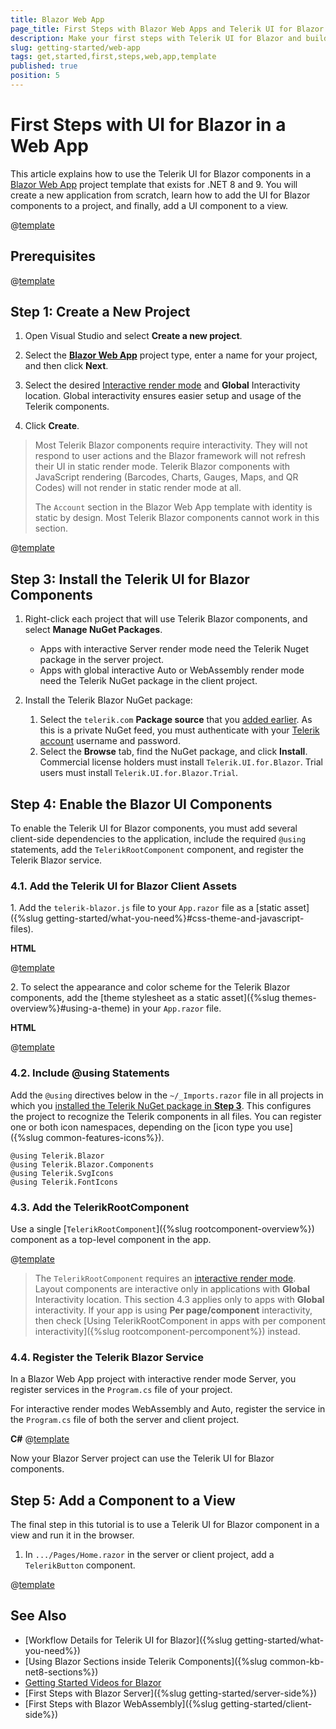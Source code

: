 ```yaml
---
title: Blazor Web App
page_title: First Steps with Blazor Web Apps and Telerik UI for Blazor
description: Make your first steps with Telerik UI for Blazor and build a Web App that runs the UI for Blazor components.
slug: getting-started/web-app
tags: get,started,first,steps,web,app,template
published: true
position: 5
---
```


# First Steps with UI for Blazor in a Web App

This article explains how to use the Telerik UI for Blazor components in a <a href="https://learn.microsoft.com/en-us/aspnet/core/blazor/project-structure?view=aspnetcore-9.0#blazor-web-app" target="_blank">Blazor Web App</a> project template that exists for .NET 8 and 9. You will create a new application from scratch, learn how to add the UI for Blazor components to a project, and finally, add a UI component to a view.

@[template](/_contentTemplates/common/get-started.md#prerequisites-tip)

## Prerequisites

@[template](/_contentTemplates/common/get-started.md#prerequisites-download)

## Step 1: Create a New Project

1. Open Visual Studio and select **Create a new project**.

1. Select the [**Blazor Web App**](https://learn.microsoft.com/en-us/aspnet/core/blazor/project-structure?view=aspnetcore-8.0#blazor-web-app) project type, enter a name for your project, and then click **Next**.

1. Select the desired [Interactive render mode](https://learn.microsoft.com/en-us/aspnet/core/blazor/components/render-modes?view=aspnetcore-8.0#render-modes) and **Global** Interactivity location. Global interactivity ensures easier setup and usage of the Telerik components.

1. Click **Create**.

> Most Telerik Blazor components require interactivity. They will not respond to user actions and the Blazor framework will not refresh their UI in static render mode. Telerik Blazor components with JavaScript rendering (Barcodes, Charts, Gauges, Maps, and QR Codes) will not render in static render mode at all.
>
> The `Account` section in the Blazor Web App template with identity is static by design. Most Telerik Blazor components cannot work in this section.

@[template](/_contentTemplates/common/get-started.md#add-nuget-feed)

## Step 3: Install the Telerik UI for Blazor Components

1. Right-click each project that will use Telerik Blazor components, and select **Manage NuGet Packages**.

    * Apps with interactive Server render mode need the Telerik Nuget package in the server project.
    * Apps with global interactive Auto or WebAssembly render mode need the Telerik NuGet package in the client project.

1. Install the Telerik Blazor NuGet package:

   1. Select the `telerik.com` **Package source** that you [added earlier](#step-2-add-the-telerik-nuget-feed-to-visual-studio). As this is a private NuGet feed, you must authenticate with your [Telerik account](https://www.telerik.com/account/) username and password.
   1. Select the **Browse** tab, find the NuGet package, and click **Install**. Commercial license holders must install `Telerik.UI.for.Blazor`. Trial users must install `Telerik.UI.for.Blazor.Trial`.

## Step 4: Enable the Blazor UI Components

To enable the Telerik UI for Blazor components, you must add several client-side dependencies to the application, include the required `@using` statements, add the `TelerikRootComponent` component, and register the Telerik Blazor service.

### 4.1. Add the Telerik UI for Blazor Client Assets

1\. Add the `telerik-blazor.js` file to your `App.razor` file as a [static asset]({%slug getting-started/what-you-need%}#css-theme-and-javascript-files).

**HTML**

@[template](/_contentTemplates/common/js-interop-file.md#js-interop-file-snippet)

2\. To select the appearance and color scheme for the Telerik Blazor components, add the [theme stylesheet as a static asset]({%slug themes-overview%}#using-a-theme) in your `App.razor` file.

**HTML**

@[template](/_contentTemplates/common/js-interop-file.md#theme-static-asset-snippet)

### 4.2. Include @using Statements

Add the `@using` directives below in the `~/_Imports.razor` file in all projects in which you [installed the Telerik NuGet package in **Step 3**](#step-3-install-the-telerik-ui-for-blazor-components). This configures the project to recognize the Telerik components in all files. You can register one or both icon namespaces, depending on the [icon type you use]({%slug common-features-icons%}).

````RAZOR _Imports.razor
@using Telerik.Blazor
@using Telerik.Blazor.Components
@using Telerik.SvgIcons
@using Telerik.FontIcons
````

### 4.3. Add the TelerikRootComponent

Use a single [`TelerikRootComponent`]({%slug rootcomponent-overview%}) component as a top-level component in the app.

@[template](/_contentTemplates/common/get-started.md#root-component-main-layout)

> The `TelerikRootComponent` requires an [interactive render mode](https://learn.microsoft.com/en-us/aspnet/core/blazor/components/render-modes). Layout components are interactive only in applications with **Global** Interactivity location. This section 4.3 applies only to apps with **Global** interactivity. If your app is using **Per page/component** interactivity, then check [Using TelerikRootComponent in apps with per component interactivity]({%slug rootcomponent-percomponent%}) instead.

### 4.4. Register the Telerik Blazor Service

In a Blazor Web App project with interactive render mode Server, you register services in the `Program.cs` file of your project.

For interactive render modes WebAssembly and Auto, register the service in the `Program.cs` file of both the server and client project.

**C#**
@[template](/_contentTemplates/common/js-interop-file.md#register-telerik-service-server)

Now your Blazor Server project can use the Telerik UI for Blazor components.

## Step 5: Add a Component to a View

The final step in this tutorial is to use a Telerik UI for Blazor component in a view and run it in the browser.

1. In `.../Pages/Home.razor` in the server or client project, add a `TelerikButton` component.

@[template](/_contentTemplates/common/get-started.md#add-component-sample)

## See Also

* [Workflow Details for Telerik UI for Blazor]({%slug getting-started/what-you-need%})
* [Using Blazor Sections inside Telerik Components]({%slug common-kb-net8-sections%})
* [Getting Started Videos for Blazor](https://www.youtube.com/watch?v=aaRAZYaJ4xc&list=PLvmaC-XMqeBYPTwcm478vs8Rujq2tiVJo)
* [First Steps with Blazor Server]({%slug getting-started/server-side%})
* [First Steps with Blazor WebAssembly]({%slug getting-started/client-side%})
